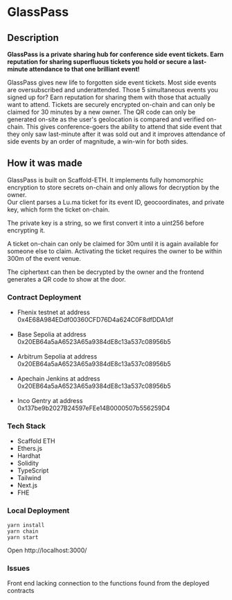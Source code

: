 # GlassPass

## Description
<b>GlassPass is a private sharing hub for conference side event tickets. Earn reputation for sharing superfluous tickets you hold or secure a last-minute attendance to that one brilliant event!</b>

GlassPass gives new life to forgotten side event tickets. Most side events are oversubscribed and underattended. Those 5 simultaneous events you signed up for? Earn reputation for sharing them with those that actually want to attend. Tickets are securely encrypted on-chain and can only be claimed for 30 minutes by a new owner. The QR code can only be generated on-site as the user's geolocation is compared and verified on-chain. This gives conference-goers the ability to attend that side event that they only saw last-minute after it was sold out and it improves attendance of side events by an order of magnitude, a win-win for both sides.


## How it was made

GlassPass is built on Scaffold-ETH. It implements fully homomorphic encryption to store secrets on-chain and only allows for decryption by the owner. 
<br>
Our client parses a Lu.ma ticket for its event ID, geocoordinates, and private key, which form the ticket on-chain. 

The private key is a string, so we first convert it into a uint256 before encrypting it. 

A ticket on-chain can only be claimed for 30m until it is again available for someone else to claim. Activating the ticket requires the owner to be within 300m of the event venue. 

The ciphertext can then be decrypted by the owner and the frontend generates a QR code to show at the door.

### Contract Deployment 
- Fhenix testnet at address 0x4E68A984EDdf00360CFD76D4a624C0F8dfDDA1df 
<br></br>
- Base Sepolia at address 0x20EB64a5aA6523A65a9384dE8c13a537c08956b5 
<br></br>
- Arbitrum Sepolia at address 0x20EB64a5aA6523A65a9384dE8c13a537c08956b5 
<br></br>
- Apechain Jenkins at address 0x20EB64a5aA6523A65a9384dE8c13a537c08956b5 
<br></br>
- Inco Gentry at address 0x137be9b2027B24597eFEe14B0000507b556259D4 

### Tech Stack
- Scaffold ETH
- Ethers.js
- Hardhat
- Solidity
- TypeScript
- Tailwind
- Next.js
- FHE 



### Local Deployment 
```
yarn install
yarn chain
yarn start
```
Open http://localhost:3000/

### Issues 
Front end lacking connection to the functions found from the deployed contracts

